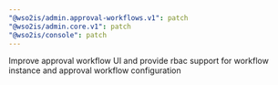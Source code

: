 ```yaml
---
"@wso2is/admin.approval-workflows.v1": patch
"@wso2is/admin.core.v1": patch
"@wso2is/console": patch
---
```


Improve approval workflow UI and provide rbac support for workflow instance and approval workflow configuration
